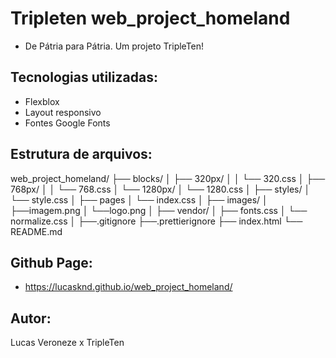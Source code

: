 # Tripleten web_project_homeland

- De Pátria para Pátria. Um projeto TripleTen!

## Tecnologias utilizadas:

- Flexblox
- Layout responsivo 
- Fontes Google Fonts

## Estrutura de arquivos:

web_project_homeland/
├── blocks/
│   ├── 320px/
│   │   └── 320.css
│   ├── 768px/
│   │   └── 768.css
│   └── 1280px/
│       └── 1280.css
│
├── styles/
│    └── style.css
│
├── pages
│    └── index.css
│
├── images/
│    ├──imagem.png
│    └──logo.png
│
├── vendor/
│   ├── fonts.css
│   └── normalize.css
│
├──.gitignore
├──.prettierignore
├── index.html
└── README.md


## Github Page:

- https://lucasknd.github.io/web_project_homeland/

## Autor:

Lucas Veroneze x TripleTen